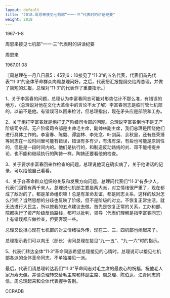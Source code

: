 ```yaml
---
layout: default
title: "2018.周恩来接见七机部“一一·三”代表时的讲话纪要"
weight: 2018
---
```


1967-1-8

周恩来接见七机部“一一·三”代表时的讲话纪要

周恩来

1967.01.08

〖周总理在一月八日晨5：45到6：10接见了“11·3”的五名代表，代表们首先代表“11·3”的全体革命群众向周总理问好。之后，代表把汇报提纲交给周总理，并做了简短的汇报，总理对“11·3”的代表作了重要指示。〗

1、关于李富春的问题，总理认为李富春同志可能对形势估计不那么准，有错误的地方，（总理说对他在文化大革命中的言论不太了解）李富春同志是临时管七机部的，以前不是他。有错误可以回来检讨，但总理指出，现在矛头应是部院和工办。

2、关于炮打李富春就是炮打无产阶级司令部的问题。总理说李富春倒也不是无产阶级司令部。无产阶级司令部是主帅毛主席，副帅林副主席，我们总理是围绕他们进行具体工作的。李富春、陈毅、谭震林、李先念、叶剑英、余秋里，还有聂荣臻等同志在一段时间里可能有错误，错误有多有少，有浅有深，有些也可能是原则性的，但是是一段时间内的。他们是执行的，和制造反动路线的刘、邓不能相提并论，也不能和继续执行的陶铸一样，陶铸还要看他的检查。

3、关于要求李富春回来作检查的问题，总理说他现在确实病了，关于他讲话的记录，可以给他自己看看。

4、关于各革命群众组织的关系和发展方向问题，总理问代表们“11·3”有多少人，代表们回答有两千来人。总理说七机部主要是两大派，对立情绪很严重了，现在都成了敌对的了。都是革命组织嘛！总是有革命友谊，都是同志关系，这样的敌对怎么行呢？当然思想的分歧也反映了阶级，但不是阶级的对立。不恢复正常生活，就无法进行大民主，所以按我的五点建议去做。首先是恢复正常的关系，工办和部、院都执行了资产阶级反动路线，都可以批判，领导（代表们理解是指李富春同志）上有错误都应做检查，但要客观一些。

总理又说担心现在七机部的对立情绪往外传，现在二、三、四机部也闹起来了。

总理指示我们可以向王（部长）询问总理在接见“九·一五”、“九·一六”时的指示。

5、代表们转达全体“11·3”革命同志希望总理接见的心情时，总理说可以接见七机部各派的全体革命同志，不单独接见一派。

最后，代表们请总理转达我们“11·3”革命同志对毛主席的最衷心的祝福，祝他老人家万寿无疆。并请总理转交给毛主席和林副主席、周总理、陈伯达、江青同志的信。周总理起来和全体代表握手告别。

CCRADB

